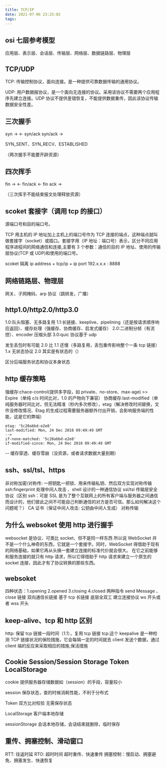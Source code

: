 ```yaml
---
title: TCP/IP
date: 2021-07-06 23:25:02
tags:
---
```


## osi 七层参考模型

应用层、表示层、会话层、传输层、网络层、数据链路层、物理层

## TCP/UDP

TCP: 传输控制协议，面向连接。是一种提供可靠数据传输的通用协议。

UDP: 用户数据报协议，是一个面向无连接的协议。采用该协议不需要两个应用程序先建立连接。UDP 协议不提供差错恢复，不能提供数据重传，因此该协议传输数据安全性差。

## 三次握手

syn ->
<- syn/ack
syn/ack ->

SYN_SENT、SYN_RECV、ESTABLISHED

（两次握手不能要开辟资源）

## 四次挥手

fin ->
<- fin/ack
<- fin
ack ->

（三次挥手不能结束报文处理释放资源）

## scoket 套接字（调用 tcp 的接口）

源端口号和目的端口号。

TCP 用主机的 IP 地址加上主机上的端口号作为 TCP 连接的端点，这种端点就叫做套接字（socket）或插口。套接字用（IP 地址：端口号）表示，区分不同应用程序进程间的网络通信和连接,主要有 3 个参数：通信的目的 IP 地址、使用的传输层协议(TCP 或 UDP)和使用的端口号。

scoket 隔离
ip address + tcp/ip + ip port
192.x.x.x : 8888

## 网络链路层、物理层

网关、子网掩码、arp 协议（跳转发，广播）

## http1.0/http2.0/http3.0

1.0:队头阻塞、无多路复用
1.1:长链接、keeplive、pipelining（还是按请求顺序响应返回）、缓存处理（强缓存、协商缓存、启发式缓存）
2.0:二进制分帧（有流控）、encoder 压缩头部
3.0:quic 协议基于 udp

发生丢包时有可能 2.0 比 1.1 还慢（多路复用，丢包重传影响整个一条 tcp 链接）
1.x 无状态协议
2.0 其实是有状态的（）

区分后端服务状态和协议本身状态

## http 缓存策略

强缓存:chace-control(提供多字段，如 private、no-store、max-age) >> Expire（单纯 c/s 时间比对，1.0 的产物向下兼容）
协商缓存:last-modified（单纯服务器时间比对，但无法精准（秒内多次修改），etag（解决修改时间替换，文件没修改情况、Etag 的生成过程需要服务器额外付出开销，会影响服务端的性能，这是它的弊端）

```
etag: '5c20abbd-e2e8'
last-modified: Mon, 24 Dec 2018 09:49:49 GMT
-->
if-none-matched: '5c20abbd-e2e8'
if-modified-since: Mon, 24 Dec 2018 09:49:49 GMT
```

-- 缓存穿透、缓存雪崩（没资源，或者请求数据大量到期）

## ssh、ssl/tsl、https

非对称加密/对称传: 一把钥匙一把锁、用来传输私钥、然后双方实现对称传输
ssh:fingerprint 处理中间人攻击 、shell 设计的一种通信协议
ssl/tsl 传输层安全协议（区别 ssh：可是 SSL 是为了整个互联网上的所有客户端与服务器之间通信而设计的，他们彼此之间不可能自己判断通信的对方是否可信。那么如何解决这个问题呢？）
CA 证书（保证中间人攻击: 公钥由中间人生成）
对称传输

## 为什么 websoket 使用 http 进行握手

websocket 是协议、可类比 socket、但不是同一样东西
所以说 WebSocket 并不是一个什么神奇的东西，它就是一个套接字。同时，WebSocket 得借助于现有的网络基础，如果它再从头搞一套建立连接的标准代价就会很大。
在它之前能够和服务连接的就只有 http 请求，所以它得借助于 http 请求来建立一个原生的 socket 连接，因此才有了协议转换的那些东西。

## websoket

四种状态：1.opening 2.opened 3.closing 4.closed 两种指令 send Message 、close 链接
双向通信长链接 基于 tcp 长链接 底层全双工
建立连接协议 ws 开头或者 wss 开头

## keep-alive、tcp 和 http 区别

http: 保留 tcp 链接一段时间（1.1），复用 tcp 链接
tcp:这个 keepalive 是一种检测 TCP 链接状况的保险措施，它会每隔一定的时间就去 client 发送个数据，通过 client 端的反应来采取相应的措施,保活措施

## Cookie Session/Session Storage Token LocalStorage

cookie 提供服务器存储数据如（session）的手段，容量较小

session 保存状态，查的时候消耗性能，不利于分布式

Token 双方比对校验 无需保存状态

LocalStorage 客户端本地存储

sessionStorage 会话本地存储，会话结束就删除，临时保存

## 重传、拥塞控制、滑动窗口

RTT: 往返时延
RTO: 超时时间
超时重传、快速重传
拥塞控制：慢启动、拥塞避免、拥塞发生、快速恢复
